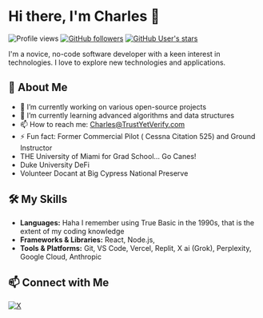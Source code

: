 # Hi there, I'm Charles 👋

![Profile views](https://gpvc.arturio.dev/rcjb2022)
[![GitHub followers](https://img.shields.io/github/followers/rcjb2022.svg?style=social&label=Follow)](https://github.com/rcjb2022?tab=followers)
[![GitHub User's stars](https://img.shields.io/github/stars/rcjb2022.svg)](https://github.com/rcjb2022)

I'm a novice, no-code software developer with a keen interest in technologies. I love to explore new technologies and applications.

## 🚀 About Me

- 🔭 I’m currently working on various open-source projects
- 🌱 I’m currently learning advanced algorithms and data structures
- 📫 How to reach me: Charles@TrustYetVerify.com
- ⚡ Fun fact: Former Commercial Pilot ( Cessna Citation 525) and Ground Instructor
- THE University of Miami for Grad School... Go Canes!
- Duke University DeFi
- Volunteer Docant at Big Cypress National Preserve 


## 🛠️ My Skills

- **Languages:** Haha I remember using True Basic in the 1990s, that is the extent of my coding knowledge
- **Frameworks & Libraries:** React, Node.js, 
- **Tools & Platforms:** Git, VS Code, Vercel, Replit, X ai (Grok), Perplexity, Google Cloud, Anthropic


## 📫 Connect with Me


[![X](https://img.shields.io/badge/Twitter-blue?style=flat-square&logo=twitter&logoColor=white)](https://x.com/CharlesBWI)



